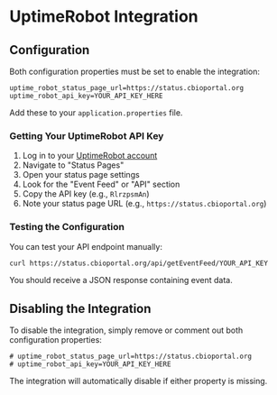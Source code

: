 # UptimeRobot Integration

## Configuration

Both configuration properties must be set to enable the integration:

```properties
uptime_robot_status_page_url=https://status.cbioportal.org
uptime_robot_api_key=YOUR_API_KEY_HERE
```

Add these to your `application.properties` file.

### Getting Your UptimeRobot API Key

1. Log in to your [UptimeRobot account](https://uptimerobot.com/)
2. Navigate to "Status Pages"
3. Open your status page settings
4. Look for the "Event Feed" or "API" section
5. Copy the API key (e.g., `RlrzpsmAn`)
6. Note your status page URL (e.g., `https://status.cbioportal.org`)

### Testing the Configuration

You can test your API endpoint manually:

```bash
curl https://status.cbioportal.org/api/getEventFeed/YOUR_API_KEY
```

You should receive a JSON response containing event data.

## Disabling the Integration

To disable the integration, simply remove or comment out both configuration properties:

```properties
# uptime_robot_status_page_url=https://status.cbioportal.org
# uptime_robot_api_key=YOUR_API_KEY_HERE
```

The integration will automatically disable if either property is missing.
